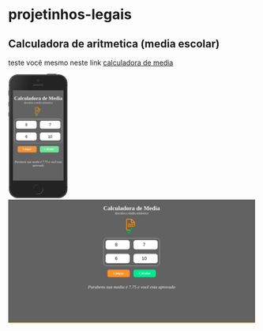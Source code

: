 # projetinhos-legais

## Calculadora de aritmetica (media escolar)

 <p>teste você mesmo neste link <a href="http://calculadora-de-media.surge.sh/">calculadora de media</a></p>
<p> <img width="120" heith="300" src="calculadora-de-media/img/mobile.png"> <img width="500" src="calculadora-de-media/img/desktop.png"> </p>


